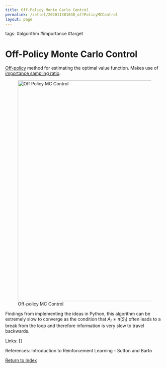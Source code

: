 ```yaml
---
title: Off-Policy Monte Carlo Control
permalink: /zettel/202011301638_offPolicyMCControl
layout: page
---
```

tags: #algorithm #importance #target

# Off-Policy Monte Carlo Control

[Off-policy](202011301312_offPolicyMethods) method for estimating the optimal value function.
Makes use of [importance sampling ratio](202101102040_importanceSampling).

<figure>
  <img src="/zettel/Images/ReinforcementLearning/OffPolicyMCControlPi.png"
     alt="Off Policy MC Control"
     class="centerImage"
     style="width: 700px;" />
  <figcaption> Off-policy MC Control </figcaption>     
</figure>

Findings from implementing the ideas in Python, this algorithm can be extremely slow to 
converge as the condition that $A_t \neq \pi(S_t)$ often leads to a break from the loop and therefore 
information is very slow to travel backwards.

Links: []

References: Introduction to Reinforcement Learning - Sutton and Barto

[Return to Index](index)